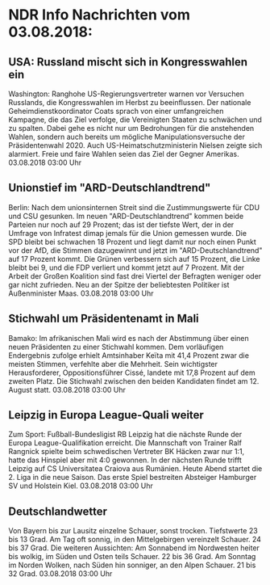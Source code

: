 # NDR Info Nachrichten vom 03.08.2018:


## USA: Russland mischt sich in Kongresswahlen ein
Washington: Ranghohe US-Regierungsvertreter warnen vor Versuchen Russlands, die Kongresswahlen im Herbst zu beeinflussen. Der nationale Geheimdienstkoordinator Coats sprach von einer umfangreichen Kampagne, die das Ziel verfolge, die Vereinigten Staaten zu schwächen und zu spalten. Dabei gehe es nicht nur um Bedrohungen für die anstehenden Wahlen, sondern auch bereits um mögliche Manipulationsversuche der Präsidentenwahl 2020. Auch US-Heimatschutzministerin Nielsen zeigte sich alarmiert. Freie und faire Wahlen seien das Ziel der Gegner Amerikas. 03.08.2018 03:00 Uhr 

## Unionstief im "ARD-Deutschlandtrend"
Berlin: Nach dem unionsinternen Streit sind die Zustimmungswerte für CDU und CSU gesunken. Im neuen "ARD-Deutschlandtrend" kommen beide Parteien nur noch auf 29 Prozent; das ist der tiefste Wert, der in der Umfrage von Infratest dimap jemals für die Union gemessen wurde. Die SPD bleibt bei schwachen 18 Prozent und liegt damit nur noch einen Punkt vor der AfD, die Stimmen dazugewinnt und jetzt im "ARD-Deutschlandtrend" auf 17 Prozent kommt. Die Grünen verbessern sich auf 15 Prozent, die Linke bleibt bei 9, und die FDP verliert und kommt jetzt auf 7 Prozent. Mit der Arbeit der Großen Koalition sind fast drei Viertel der Befragten weniger oder gar nicht zufrieden. Neu an der Spitze der beliebtesten Politiker ist Außenminister Maas. 03.08.2018 03:00 Uhr 

## Stichwahl um Präsidentenamt in Mali
Bamako: Im afrikanischen Mali wird es nach der Abstimmung über einen neuen Präsidenten zu einer Stichwahl kommen. Dem vorläufigen Endergebnis zufolge erhielt Amtsinhaber Keïta mit 41,4 Prozent zwar die meisten Stimmen, verfehlte aber die Mehrheit. Sein wichtigster Herausforderer, Oppositionsführer Cissé, landete mit 17,8 Prozent auf dem zweiten Platz. Die Stichwahl zwischen den beiden Kandidaten findet am 12. August statt. 03.08.2018 03:00 Uhr 

## Leipzig in Europa League-Quali weiter
Zum Sport: Fußball-Bundesligist RB Leipzig hat die nächste Runde der Europa League-Qualifikation erreicht. Die Mannschaft von Trainer Ralf Rangnick spielte beim schwedischen Vertreter BK Häcken zwar nur 1:1, hatte das Hinspiel aber mit 4:0 gewonnen. In der nächsten Runde trifft Leipzig auf CS Universitatea Craiova aus Rumänien. Heute Abend startet die 2. Liga in die neue Saison. Das erste Spiel bestreiten Absteiger Hamburger SV und Holstein Kiel. 03.08.2018 03:00 Uhr 

## Deutschlandwetter
Von Bayern bis zur Lausitz einzelne Schauer, sonst trocken. Tiefstwerte 23 bis 13 Grad. Am Tag oft sonnig, in den Mittelgebirgen vereinzelt Schauer. 24 bis 37 Grad. Die weiteren Aussichten: Am Sonnabend im Nordwesten heiter bis wolkig, im Süden und Osten teils Schauer. 22 bis 36 Grad. Am Sonntag im Norden Wolken, nach Süden hin sonniger, an den Alpen Schauer. 21 bis 32 Grad. 03.08.2018 03:00 Uhr 
